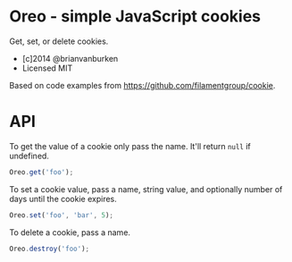 Oreo - simple JavaScript cookies
======

Get, set, or delete cookies.

* [c]2014 @brianvanburken
* Licensed MIT

Based on code examples from https://github.com/filamentgroup/cookie.

# API

To get the value of a cookie only pass the name. It'll return ```null``` if
undefined.
```js
Oreo.get('foo');
```

To set a cookie value, pass a name, string value, and optionally number of days
until the cookie expires.
```js
Oreo.set('foo', 'bar', 5);
```

To delete a cookie, pass a name.
```js
Oreo.destroy('foo');
```
